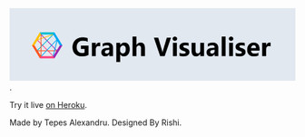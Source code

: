 ![Banner](https://github.com/tepesalexandru/graph_visualiser/blob/master/gr.PNG).

Try it live [on Heroku](https://visualgraphs.herokuapp.com/).

Made by Tepes Alexandru.
Designed By Rishi.
